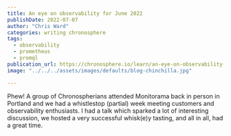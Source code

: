 ```yaml
---
title: An eye on observability for June 2022
publishDate: 2022-07-07
author: "Chris Ward"
categories: writing chronosphere
tags: 
  - observability
  - prometheus
  - promql
publication_url: https://chronosphere.io/learn/an-eye-on-observability-for-june-2022/
image: "../../../assets/images/defaults/blog-chinchilla.jpg"

---
```

Phew! A group of Chronospherians attended Monitorama back in person in Portland and we had a whistlestop (partial) week meeting customers and observability enthusiasts. I had a talk which sparked a lot of interesting discussion, we hosted a very successful whisk(e)y tasting, and all in all, had a great time.
